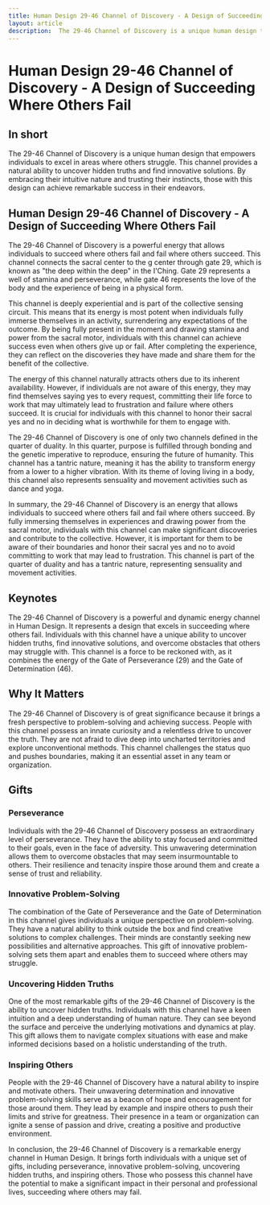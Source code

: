 ```yaml
---
title: Human Design 29-46 Channel of Discovery - A Design of Succeeding Where Others Fail
layout: article
description:  The 29-46 Channel of Discovery is a unique human design that empowers individuals to excel in areas where others struggle. This channel provides a natural ability to uncover hidden truths and find innovative solutions. By embracing their intuitive nature and trusting their instincts, those with this design can achieve remarkable success in their endeavors.
---
```

# Human Design 29-46 Channel of Discovery - A Design of Succeeding Where Others Fail
## In short
 The 29-46 Channel of Discovery is a unique human design that empowers individuals to excel in areas where others struggle. This channel provides a natural ability to uncover hidden truths and find innovative solutions. By embracing their intuitive nature and trusting their instincts, those with this design can achieve remarkable success in their endeavors.

## Human Design 29-46 Channel of Discovery - A Design of Succeeding Where Others Fail
The 29-46 Channel of Discovery is a powerful energy that allows individuals to succeed where others fail and fail where others succeed. This channel connects the sacral center to the g center through gate 29, which is known as "the deep within the deep" in the I'Ching. Gate 29 represents a well of stamina and perseverance, while gate 46 represents the love of the body and the experience of being in a physical form.

This channel is deeply experiential and is part of the collective sensing circuit. This means that its energy is most potent when individuals fully immerse themselves in an activity, surrendering any expectations of the outcome. By being fully present in the moment and drawing stamina and power from the sacral motor, individuals with this channel can achieve success even when others give up or fail. After completing the experience, they can reflect on the discoveries they have made and share them for the benefit of the collective.

The energy of this channel naturally attracts others due to its inherent availability. However, if individuals are not aware of this energy, they may find themselves saying yes to every request, committing their life force to work that may ultimately lead to frustration and failure where others succeed. It is crucial for individuals with this channel to honor their sacral yes and no in deciding what is worthwhile for them to engage with.

The 29-46 Channel of Discovery is one of only two channels defined in the quarter of duality. In this quarter, purpose is fulfilled through bonding and the genetic imperative to reproduce, ensuring the future of humanity. This channel has a tantric nature, meaning it has the ability to transform energy from a lower to a higher vibration. With its theme of loving living in a body, this channel also represents sensuality and movement activities such as dance and yoga.

In summary, the 29-46 Channel of Discovery is an energy that allows individuals to succeed where others fail and fail where others succeed. By fully immersing themselves in experiences and drawing power from the sacral motor, individuals with this channel can make significant discoveries and contribute to the collective. However, it is important for them to be aware of their boundaries and honor their sacral yes and no to avoid committing to work that may lead to frustration. This channel is part of the quarter of duality and has a tantric nature, representing sensuality and movement activities.
## Keynotes

The 29-46 Channel of Discovery is a powerful and dynamic energy channel in Human Design. It represents a design that excels in succeeding where others fail. Individuals with this channel have a unique ability to uncover hidden truths, find innovative solutions, and overcome obstacles that others may struggle with. This channel is a force to be reckoned with, as it combines the energy of the Gate of Perseverance (29) and the Gate of Determination (46).

## Why It Matters

The 29-46 Channel of Discovery is of great significance because it brings a fresh perspective to problem-solving and achieving success. People with this channel possess an innate curiosity and a relentless drive to uncover the truth. They are not afraid to dive deep into uncharted territories and explore unconventional methods. This channel challenges the status quo and pushes boundaries, making it an essential asset in any team or organization.

## Gifts

### Perseverance

Individuals with the 29-46 Channel of Discovery possess an extraordinary level of perseverance. They have the ability to stay focused and committed to their goals, even in the face of adversity. This unwavering determination allows them to overcome obstacles that may seem insurmountable to others. Their resilience and tenacity inspire those around them and create a sense of trust and reliability.

### Innovative Problem-Solving

The combination of the Gate of Perseverance and the Gate of Determination in this channel gives individuals a unique perspective on problem-solving. They have a natural ability to think outside the box and find creative solutions to complex challenges. Their minds are constantly seeking new possibilities and alternative approaches. This gift of innovative problem-solving sets them apart and enables them to succeed where others may struggle.

### Uncovering Hidden Truths

One of the most remarkable gifts of the 29-46 Channel of Discovery is the ability to uncover hidden truths. Individuals with this channel have a keen intuition and a deep understanding of human nature. They can see beyond the surface and perceive the underlying motivations and dynamics at play. This gift allows them to navigate complex situations with ease and make informed decisions based on a holistic understanding of the truth.

### Inspiring Others

People with the 29-46 Channel of Discovery have a natural ability to inspire and motivate others. Their unwavering determination and innovative problem-solving skills serve as a beacon of hope and encouragement for those around them. They lead by example and inspire others to push their limits and strive for greatness. Their presence in a team or organization can ignite a sense of passion and drive, creating a positive and productive environment.

In conclusion, the 29-46 Channel of Discovery is a remarkable energy channel in Human Design. It brings forth individuals with a unique set of gifts, including perseverance, innovative problem-solving, uncovering hidden truths, and inspiring others. Those who possess this channel have the potential to make a significant impact in their personal and professional lives, succeeding where others may fail.